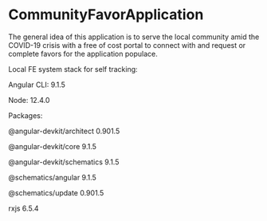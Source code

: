 # CommunityFavorApplication

The general idea of this application is to serve the local community amid the COVID-19 crisis
with a free of cost portal to connect with and request or complete favors for the application populace. 

Local FE system stack for self tracking:


Angular CLI: 9.1.5

Node: 12.4.0

Packages:

@angular-devkit/architect    0.901.5

@angular-devkit/core         9.1.5

@angular-devkit/schematics   9.1.5

@schematics/angular          9.1.5

@schematics/update           0.901.5

rxjs                         6.5.4
